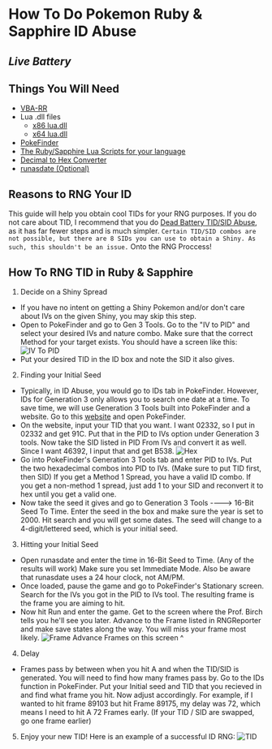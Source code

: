 # How To Do Pokemon Ruby & Sapphire ID Abuse
*Live Battery* 
-
## Things You Will Need
- [VBA-RR](https://github.com/TASVideos/vba-rerecording/releases)
- Lua .dll files
    - [x86 lua.dll](https://www.dropbox.com/s/2o4hdphn7j9z349/lua-dll-x86.zip?dl=0)
    - [x64 lua.dll](https://www.dropbox.com/s/t8yttukleqserzp/lua-dll-x64.rar?dl=0)
- [PokeFinder](https://github.com/Admiral-Fish/PokeFinder/releases)
- [The Ruby/Sapphire Lua Scripts for your language](http://pokerng.forumcommunity.net/?t=56443955)
- [Decimal to Hex Converter](https://www.binaryhexconverter.com/decimal-to-hex-converter)
- [runasdate (Optional)](https://runasdate.en.softonic.com/)

## Reasons to RNG Your ID
This guide will help you obtain cool TIDs for your RNG purposes. If you do not care about TID, I recommend that you do [Dead Battery TID/SID Abuse](https://pokemonrng.com/guides/rse/en/Ruby-Sapphire%20Dead%20Battery%20TID%20RNG.md), as it has far fewer steps and is much simpler. ```Certain TID/SID combos are not possible, but there are 8 SIDs you can use to obtain a Shiny. As such, this shouldn't be an issue.```
Onto the RNG Proccess!

## How To RNG TID in Ruby & Sapphire
1. Decide on a Shiny Spread
- If you have no intent on getting a Shiny Pokemon and/or don't care about IVs on the given Shiny, you may skip this step.
- Open to PokeFinder and go to Gen 3 Tools. Go to the "IV to PID" and select your desired IVs and nature combo. Make sure that the correct Method for your target exists. You should have a screen like this:
![IV To PID](https://snag.gy/bTkeXi.jpg)
- Put your desired TID in the ID box and note the SID it also gives.
2. Finding your Initial Seed
- Typically, in ID Abuse, you would go to IDs tab in PokeFinder. However, IDs for Generation 3 only allows you to search one date at a time. To save time, we will use Generation 3 Tools built into PokeFinder and a website. Go to this [website](https://www.binaryhexconverter.com/decimal-to-hex-converter) and open PokeFinder. 
- On the website, input your TID that you want. I want 02332, so I put in 02332 and get 91C. Put that in the PID to IVs option under Generation 3 tools. Now take the SID listed in PID From IVs and convert it as well. Since I want 46392, I input that and get B538. 
       ![Hex](https://snag.gy/EZkURB.jpg)
- Go into PokeFinder's Generation 3 Tools tab and enter PID to IVs. Put the two hexadecimal combos into PID to IVs. (Make sure to put TID first, then SID) If you get a Method 1 Spread, you have a valid ID combo. If you get a non-method 1 spread, just add 1 to your SID and reconvert it to hex until you get a valid one.
- Now take the seed it gives and go to Generation 3 Tools ----> 16-Bit Seed To Time. Enter the seed in the box and make sure the year is set to 2000. Hit search and you will get some dates. The seed will change to a 4-digit/lettered seed, which is your initial seed.
3. Hitting your Initial Seed
- Open runasdate and enter the time in 16-Bit Seed to Time. (Any of the results will work) Make sure you set Immediate Mode. Also be aware that runasdate uses a 24 hour clock, not AM/PM.
- Once loaded, pause the game and go to PokeFinder's Stationary screen. Search for the IVs you got in the PID to IVs tool. The resulting frame is the frame you are aiming to hit.
- Now hit Run and enter the game. Get to the screen where the Prof. Birch tells you he'll see you later. Advance to the Frame listed in RNGReporter and make save states along the way. You will miss your frame most likely. 
        ![Frame](https://snag.gy/lte3bH.jpg)
        Advance Frames on this screen ^
4. Delay
- Frames pass by between when you hit A and when the TID/SID is generated. You will need to find how many frames pass by. Go to the IDs function in PokeFinder. Put your Initial seed and TID that you recieved in and find what frame you hit. Now adjust accordingly. For example, if I wanted to hit frame 89103 but hit Frame 89175, my delay was 72, which means I need to hit A 72 Frames early. (If your TID / SID are swapped, go one frame earlier)
5. Enjoy your new TID!
Here is an example of a successful ID RNG:
![TID](https://snag.gy/yfJlxs.jpg)
        
